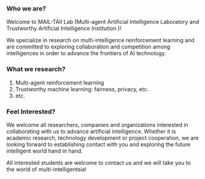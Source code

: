 
### Who we are?

Welcome to MAIL-TAII Lab (Multi-agent Artificial Intelligence Laboratory and Trustworthy Artificial Intelligence Institution )! 

We specialize in research on multi-intelligence reinforcement learning and are committed to exploring collaboration and competition among intelligences in order to advance the frontiers of AI technology.

### What we research?

1. Multi-agent reinforcement learning
2. Trustworthy machine learning: fairness, privacy, etc.
3. etc.

### Feel Interested?

We welcome all researchers, companies and organizations interested in collaborating with us to advance artificial intelligence. Whether it is academic research, technology development or project cooperation, we are looking forward to establishing contact with you and exploring the future intelligent world hand in hand.

All interested students are welcome to contact us and we will take you to the world of multi-intelligentsia!